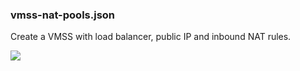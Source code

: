 ### vmss-nat-pools.json

Create a VMSS with load balancer, public IP and inbound NAT rules.

<a href="https://portal.azure.com/#create/Microsoft.Template/uri/https%3A%2F%2Fraw.githubusercontent.com%2Fgbowerman%2Fazure-myriad%2Fmaster%2Fnat-pools%2Fvmss-nat-pools.json" target="_blank">
    <img src="http://azuredeploy.net/deploybutton.png"/>
</a>
